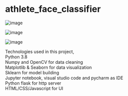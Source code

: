 # athlete_face_classifier
![image](https://github.com/irutika/athlete_face_classifier/assets/106487590/2298fbe1-5133-47ef-aac9-fd2ac04a5a44)


![image](https://github.com/irutika/athlete_face_classifier/assets/106487590/1aa55406-1fd8-4530-a7af-2d9d944d17bd)


![image](https://github.com/irutika/athlete_face_classifier/assets/106487590/f72f75cd-a562-485f-9857-65d6e1b1d49f)


Technologies used in this project, </br>
Python 3.8 </br>
Numpy and OpenCV for data cleaning </br>
Matplotlib & Seaborn for data visualization </br>
Sklearn for model building </br>
Jupyter notebook, visual studio code and pycharm as IDE </br>
Python flask for http server </br>
HTML/CSS/Javascript for UI


